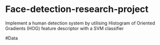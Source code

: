 # Face-detection-research-project
Implement a human detection system by utilising Histogram of Oriented Gradients (HOG) feature descriptor with a SVM classifier

#Data
